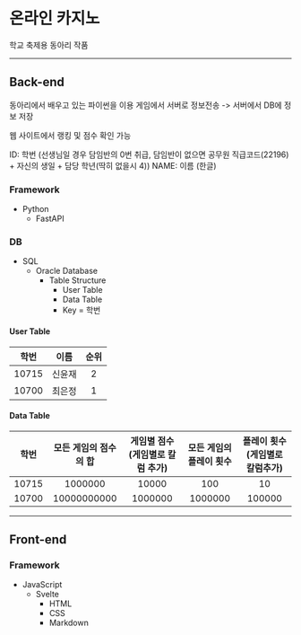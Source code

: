 # 온라인 카지노
학교 축제용 동아리 작품

---
## Back-end
동아리에서 배우고 있는 파이썬을 이용
게임에서 서버로 정보전송 -> 서버에서 DB에 정보 저장

웹 사이트에서 랭킹 및 점수 확인 가능

ID: 학번 (선생님일 경우 담임반의 0번 취급, 담임반이 없으면 공무원 직급코드(22196) + 자신의 생일 + 담당 학년(딱히 없을시 4))
NAME: 이름 (한글)

### Framework
- Python
	- FastAPI

### DB
- SQL
	- Oracle Database
		- Table Structure
			- User Table
			- Data Table
			- Key = 학번

#### User Table
|  학번   | 이름  | 순위  |
| :---: | :-: | :-: |
| 10715 | 신윤재 |  2  |
| 10700 | 최은정 |  1  |

#### Data Table
|  학번   | 모든 게임의 점수의 합 | 게임별 점수 (게임별로 칼럼 추가) | 모든 게임의 플레이 횟수 | 플레이 횟수(게임별로 칼럼추가) |
| :---: | :----------: | :-----------------: | :-----------: | :---------------: |
| 10715 |   1000000    |        10000        |      100      |        10         |
| 10700 | 10000000000  |       1000000       |    1000000    |      100000       |

---
## Front-end

### Framework
- JavaScript
	- Svelte
		- HTML
		- CSS
		- Markdown

